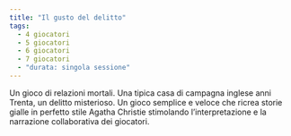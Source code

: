 ```yaml
---
title: "Il gusto del delitto"
tags:
  - 4 giocatori
  - 5 giocatori
  - 6 giocatori
  - 7 giocatori
  - "durata: singola sessione"
---
```


Un gioco di relazioni mortali. Una tipica casa di campagna inglese anni Trenta, un delitto misterioso. Un gioco semplice e veloce che ricrea storie gialle in perfetto stile Agatha Christie stimolando l’interpretazione e la narrazione collaborativa dei giocatori.